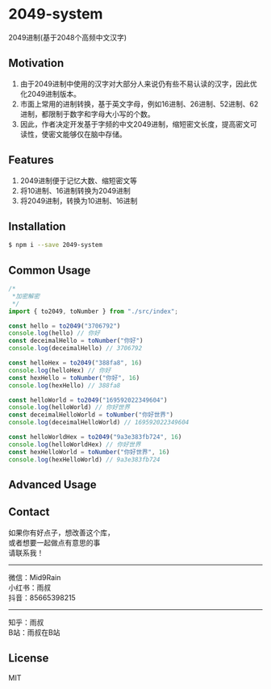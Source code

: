 # 2049-system
2049进制(基于2048个高频中文汉字)

## Motivation
1. 由于2049进制中使用的汉字对大部分人来说仍有些不易认读的汉字，因此优化2049进制版本。
2. 市面上常用的进制转换，基于英文字母，例如16进制、26进制、52进制、62进制，都限制于数字和字母大小写的个数。
3. 因此，作者决定开发基于字频的中文2049进制，缩短密文长度，提高密文可读性，使密文能够仅在脑中存储。

## Features

1. 2049进制便于记忆大数、缩短密文等
2. 将10进制、16进制转换为2049进制
3. 将2049进制，转换为10进制、16进制

## Installation
```sh
$ npm i --save 2049-system
```

## Common Usage
```js
/*
 *加密解密
 */
import { to2049, toNumber } from "./src/index";

const hello = to2049("3706792")
console.log(hello) // 你好
const deceimalHello = toNumber("你好")
console.log(deceimalHello) // 3706792

const helloHex = to2049("388fa8", 16)
console.log(helloHex) // 你好
const hexHello = toNumber("你好", 16)
console.log(hexHello) // 388fa8

const helloWorld = to2049("169592022349604")
console.log(helloWorld) // 你好世界
const deceimalHelloWorld = toNumber("你好世界")
console.log(deceimalHelloWorld) // 169592022349604

const helloWorldHex = to2049("9a3e383fb724", 16)
console.log(helloWorldHex) // 你好世界
const hexHelloWorld = toNumber("你好世界", 16)
console.log(hexHelloWorld) // 9a3e383fb724

```


## Advanced Usage

## Contact
如果你有好点子，想改善这个库，  
或者想要一起做点有意思的事  
请联系我！
- - -
微信：Mid9Rain  
小红书：雨叔  
抖音：85665398215
- - -
知乎：雨叔  
B站：雨叔在B站  

## License
MIT
